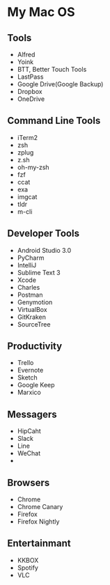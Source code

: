 # My Mac OS


## Tools

- Alfred
- Yoink
- BTT, Better Touch Tools
- LastPass
- Google Drive(Google Backup)
- Dropbox
- OneDrive

## Command Line Tools
- iTerm2
- zsh
- zplug
- z.sh
- oh-my-zsh
- fzf
- ccat
- exa
- imgcat
- tldr
- m-cli


## Developer Tools
- Android Studio 3.0
- PyCharm
- IntelliJ
- Sublime Text 3
- Xcode
- Charles
- Postman
- Genymotion
- VirtualBox
- GitKraken
- SourceTree


## Productivity
- Trello
- Evernote
- Sketch
- Google Keep 
- Marxico

## Messagers
- HipCaht
- Slack
- Line
- WeChat
-


## Browsers
- Chrome
- Chrome Canary
- Firefox
- Firefox Nightly


## Entertainmant
- KKBOX
- Spotify
- VLC
